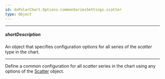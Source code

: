 ```yaml
---
id: dxPolarChart.Options.commonSeriesSettings.scatter
type: Object
---
```

---
##### shortDescription
An object that specifies configuration options for all series of the _scatter_ type in the chart.

---
Define a common configuration for all _scatter_ series in the chart using any options of the [Scatter](/api-reference/10%20UI%20Components/dxPolarChart/5%20Series%20Types/ScatterSeries '/Documentation/ApiReference/UI_Components/dxPolarChart/Series_Types/ScatterSeries/') object.